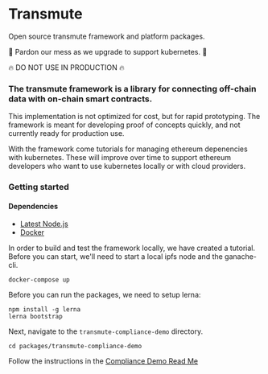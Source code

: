 # Transmute

Open source transmute framework and platform packages.

🚧 Pardon our mess as we upgrade to support kubernetes. 🚧

🔥 DO NOT USE IN PRODUCTION 🔥

### The transmute framework is a library for connecting off-chain data with on-chain smart contracts.

This implementation is not optimized for cost, but for rapid prototyping. The framework is meant for developing proof of concepts quickly, and not currently ready for production use. 

With the framework come tutorials for managing ethereum depenencies with kubernetes. These will improve over time to support ethereum developers who want to use kubernetes locally or with cloud providers.

### Getting started

#### Dependencies
- [Latest Node.js](https://nodejs.org/)
- [Docker](https://www.docker.com/)

In order to build and test the framework locally, we have created a tutorial. Before you can start, we'll need to start a local ipfs node and the ganache-cli.

```
docker-compose up
```

Before you can run the packages, we need to setup lerna:

```
npm install -g lerna
lerna bootstrap
```

Next, navigate to the `transmute-compliance-demo` directory.

```
cd packages/transmute-compliance-demo
```

Follow the instructions in the [Compliance Demo Read Me](./packages/transmute-compliance-demo)

<!-- 
- [Setup MiniKube](https://github.com/transmute-industries/transmute/tree/master/tutorials/minikube)
- [Setup IPFS](https://github.com/transmute-industries/transmute/tree/master/tutorials/minikube/ipfs)
- [Setup Ganache-CLI](https://github.com/transmute-industries/transmute/tree/master/tutorials/minikube/ganache-cli)
-->